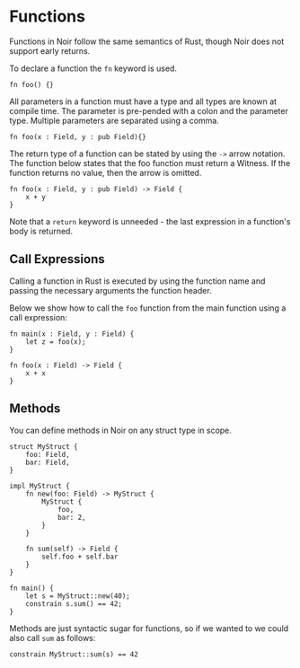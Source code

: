 # Functions

Functions in Noir follow the same semantics of Rust, though Noir does not support early returns.


To declare a function the `fn` keyword is used.

```rust,noplaypen 
fn foo() {}
```

All parameters in a function must have a type and all types are known at compile time. The parameter is pre-pended with a colon and the parameter type. Multiple parameters are separated using a comma. 

```rust,noplaypen 
fn foo(x : Field, y : pub Field){}
```

The return type of a function can be stated by using the `->` arrow notation. The function below states that the foo function must return a Witness. If the function returns no value, then the arrow is omitted.

```rust,noplaypen 
fn foo(x : Field, y : pub Field) -> Field {
    x + y
}
```

Note that a `return` keyword is unneeded - the last expression in a function's body is returned.

## Call Expressions

Calling a function in Rust is executed by using the function name and passing the necessary arguments the function header.

Below we show how to call the `foo` function from the main function using a call expression:

```rust,noplaypen
fn main(x : Field, y : Field) {
    let z = foo(x);
}

fn foo(x : Field) -> Field {
    x + x
}
```

## Methods

You can define methods in Noir on any struct type in scope.

```rust,noplaypen
struct MyStruct {
    foo: Field,
    bar: Field,
}

impl MyStruct {
    fn new(foo: Field) -> MyStruct {
        MyStruct {
            foo,
            bar: 2,
        }
    }

    fn sum(self) -> Field {
        self.foo + self.bar
    }
}

fn main() {
    let s = MyStruct::new(40);
    constrain s.sum() == 42;
}
```

Methods are just syntactic sugar for functions, so if we wanted to we could also call `sum` as follows:

```rust,noplaypen
constrain MyStruct::sum(s) == 42
```
